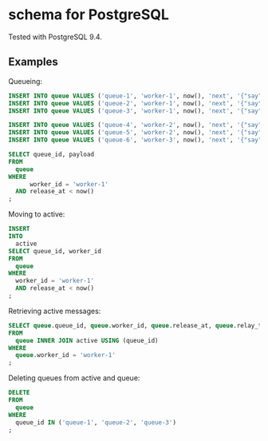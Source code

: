 # schema for PostgreSQL

Tested with PostgreSQL 9.4.

## Examples

Queueing:

```sql
INSERT INTO queue VALUES ('queue-1', 'worker-1', now(), 'next', '{"say": "hi"}');
INSERT INTO queue VALUES ('queue-2', 'worker-1', now(), 'next', '{"say": "hi"}');
INSERT INTO queue VALUES ('queue-3', 'worker-1', now(), 'next', '{"say": "hi"}');

INSERT INTO queue VALUES ('queue-4', 'worker-2', now(), 'next', '{"say": "hi"}');
INSERT INTO queue VALUES ('queue-5', 'worker-2', now(), 'next', '{"say": "hi"}');
INSERT INTO queue VALUES ('queue-6', 'worker-3', now(), 'next', '{"say": "hi"}');

SELECT queue_id, payload
FROM
  queue
WHERE
      worker_id = 'worker-1'
  AND release_at < now()
;
```

Moving to active:

```sql
INSERT
INTO
  active
SELECT queue_id, worker_id
FROM
  queue
WHERE
  worker_id = 'worker-1'
  AND release_at < now()
;
```

Retrieving active messages:

```sql
SELECT queue.queue_id, queue.worker_id, queue.release_at, queue.relay_to, queue.payload
FROM
  queue INNER JOIN active USING (queue_id)
WHERE
  queue.worker_id = 'worker-1'
;
```

Deleting queues from active and queue:

```sql
DELETE
FROM
  queue
WHERE
  queue_id IN ('queue-1', 'queue-2', 'queue-3')
;
```
